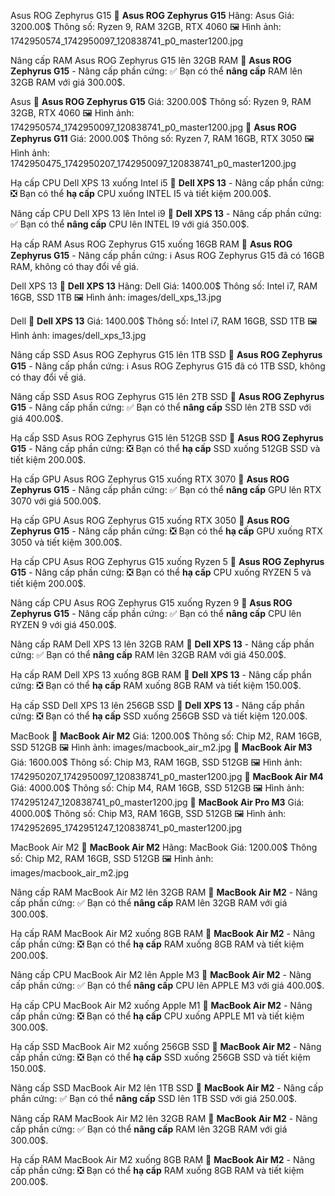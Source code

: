 Asus ROG Zephyrus G15
📌 **Asus ROG Zephyrus G15** Hãng: Asus Giá: 3200.00$ Thông số: Ryzen 9, RAM 32GB, RTX 4060 🖼 Hình ảnh: 1742950574_1742950097_120838741_p0_master1200.jpg

Nâng cấp RAM Asus ROG Zephyrus G15 lên 32GB RAM
📌 **Asus ROG Zephyrus G15** - Nâng cấp phần cứng: ✅ Bạn có thể **nâng cấp** RAM lên 32GB RAM với giá 300.00$.

Asus
📌 **Asus ROG Zephyrus G15** Giá: 3200.00$ Thông số: Ryzen 9, RAM 32GB, RTX 4060 🖼 Hình ảnh: 1742950574_1742950097_120838741_p0_master1200.jpg 📌 **Asus ROG Zephyrus G11** Giá: 2000.00$ Thông số: Ryzen 7, RAM 16GB, RTX 3050 🖼 Hình ảnh: 1742950475_1742950207_1742950097_120838741_p0_master1200.jpg

Hạ cấp CPU Dell XPS 13 xuống Intel i5
📌 **Dell XPS 13** - Nâng cấp phần cứng: ❎ Bạn có thể **hạ cấp** CPU xuống INTEL I5 và tiết kiệm 200.00$.

Nâng cấp CPU Dell XPS 13 lên Intel i9
📌 **Dell XPS 13** - Nâng cấp phần cứng: ✅ Bạn có thể **nâng cấp** CPU lên INTEL I9 với giá 350.00$.

Hạ cấp RAM Asus ROG Zephyrus G15 xuống 16GB RAM
📌 **Asus ROG Zephyrus G15** - Nâng cấp phần cứng: ℹ️ Asus ROG Zephyrus G15 đã có 16GB RAM, không có thay đổi về giá.

Dell XPS 13
📌 **Dell XPS 13** Hãng: Dell Giá: 1400.00$ Thông số: Intel i7, RAM 16GB, SSD 1TB 🖼 Hình ảnh: images/dell_xps_13.jpg

Dell
📌 **Dell XPS 13** Giá: 1400.00$ Thông số: Intel i7, RAM 16GB, SSD 1TB 🖼 Hình ảnh: images/dell_xps_13.jpg

Nâng cấp SSD Asus ROG Zephyrus G15 lên 1TB SSD
📌 **Asus ROG Zephyrus G15** - Nâng cấp phần cứng: ℹ️ Asus ROG Zephyrus G15 đã có 1TB SSD, không có thay đổi về giá.

Nâng cấp SSD Asus ROG Zephyrus G15 lên 2TB SSD
📌 **Asus ROG Zephyrus G15** - Nâng cấp phần cứng: ✅ Bạn có thể **nâng cấp** SSD lên 2TB SSD với giá 400.00$.

Hạ cấp SSD Asus ROG Zephyrus G15 lên 512GB SSD
📌 **Asus ROG Zephyrus G15** - Nâng cấp phần cứng: ❎ Bạn có thể **hạ cấp** SSD xuống 512GB SSD và tiết kiệm 200.00$.

Hạ cấp GPU Asus ROG Zephyrus G15 xuống RTX 3070
📌 **Asus ROG Zephyrus G15** - Nâng cấp phần cứng: ✅ Bạn có thể **nâng cấp** GPU lên RTX 3070 với giá 500.00$.

Hạ cấp GPU Asus ROG Zephyrus G15 xuống RTX 3050
📌 **Asus ROG Zephyrus G15** - Nâng cấp phần cứng: ❎ Bạn có thể **hạ cấp** GPU xuống RTX 3050 và tiết kiệm 300.00$.

Hạ cấp CPU Asus ROG Zephyrus G15 xuống Ryzen 5
📌 **Asus ROG Zephyrus G15** - Nâng cấp phần cứng: ❎ Bạn có thể **hạ cấp** CPU xuống RYZEN 5 và tiết kiệm 200.00$.

Nâng cấp CPU Asus ROG Zephyrus G15 xuống Ryzen 9
📌 **Asus ROG Zephyrus G15** - Nâng cấp phần cứng: ✅ Bạn có thể **nâng cấp** CPU lên RYZEN 9 với giá 450.00$.

Nâng cấp RAM Dell XPS 13 lên 32GB RAM
📌 **Dell XPS 13** - Nâng cấp phần cứng: ✅ Bạn có thể **nâng cấp** RAM lên 32GB RAM với giá 450.00$.

Hạ cấp RAM Dell XPS 13 xuống 8GB RAM
📌 **Dell XPS 13** - Nâng cấp phần cứng: ❎ Bạn có thể **hạ cấp** RAM xuống 8GB RAM và tiết kiệm 150.00$.

Hạ cấp SSD Dell XPS 13 lên 256GB SSD
📌 **Dell XPS 13** - Nâng cấp phần cứng: ❎ Bạn có thể **hạ cấp** SSD xuống 256GB SSD và tiết kiệm 120.00$.

MacBook
📌 **MacBook Air M2** Giá: 1200.00$ Thông số: Chip M2, RAM 16GB, SSD 512GB 🖼 Hình ảnh: images/macbook_air_m2.jpg 📌 **MacBook Air M3** Giá: 1600.00$ Thông số: Chip M3, RAM 16GB, SSD 512GB 🖼 Hình ảnh: 1742950207_1742950097_120838741_p0_master1200.jpg 📌 **MacBook Air M4** Giá: 4000.00$ Thông số: Chip M4, RAM 16GB, SSD 512GB 🖼 Hình ảnh: 1742951247_120838741_p0_master1200.jpg 📌 **MacBook Air Pro M3** Giá: 4000.00$ Thông số: Chip M3, RAM 16GB, SSD 512GB 🖼 Hình ảnh: 1742952695_1742951247_120838741_p0_master1200.jpg

MacBook Air M2
📌 **MacBook Air M2** Hãng: MacBook Giá: 1200.00$ Thông số: Chip M2, RAM 16GB, SSD 512GB 🖼 Hình ảnh: images/macbook_air_m2.jpg

Nâng cấp RAM MacBook Air M2 lên 32GB RAM
📌 **MacBook Air M2** - Nâng cấp phần cứng: ✅ Bạn có thể **nâng cấp** RAM lên 32GB RAM với giá 300.00$.

Hạ cấp RAM MacBook Air M2 xuống 8GB RAM
📌 **MacBook Air M2** - Nâng cấp phần cứng: ❎ Bạn có thể **hạ cấp** RAM xuống 8GB RAM và tiết kiệm 200.00$.

Nâng cấp CPU MacBook Air M2 lên Apple M3
📌 **MacBook Air M2** - Nâng cấp phần cứng: ✅ Bạn có thể **nâng cấp** CPU lên APPLE M3 với giá 400.00$.

Hạ cấp CPU MacBook Air M2 xuống Apple M1
📌 **MacBook Air M2** - Nâng cấp phần cứng: ❎ Bạn có thể **hạ cấp** CPU xuống APPLE M1 và tiết kiệm 300.00$.

Hạ cấp SSD MacBook Air M2 xuống 256GB SSD
📌 **MacBook Air M2** - Nâng cấp phần cứng: ❎ Bạn có thể **hạ cấp** SSD xuống 256GB SSD và tiết kiệm 150.00$.

Nâng cấp SSD MacBook Air M2 lên 1TB SSD
📌 **MacBook Air M2** - Nâng cấp phần cứng: ✅ Bạn có thể **nâng cấp** SSD lên 1TB SSD với giá 250.00$.

Nâng cấp RAM MacBook Air M2 lên 32GB RAM
📌 **MacBook Air M2** - Nâng cấp phần cứng: ✅ Bạn có thể **nâng cấp** RAM lên 32GB RAM với giá 300.00$.

Hạ cấp RAM MacBook Air M2 xuống 8GB RAM
📌 **MacBook Air M2** - Nâng cấp phần cứng: ❎ Bạn có thể **hạ cấp** RAM xuống 8GB RAM và tiết kiệm 200.00$.
